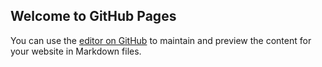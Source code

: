 ## Welcome to GitHub Pages

You can use the [editor on GitHub](https://github.com/muhammadanas365/Data-Science-Projects---EDA/edit/gh-pages/index.md) to maintain and preview the content for your website in Markdown files.


